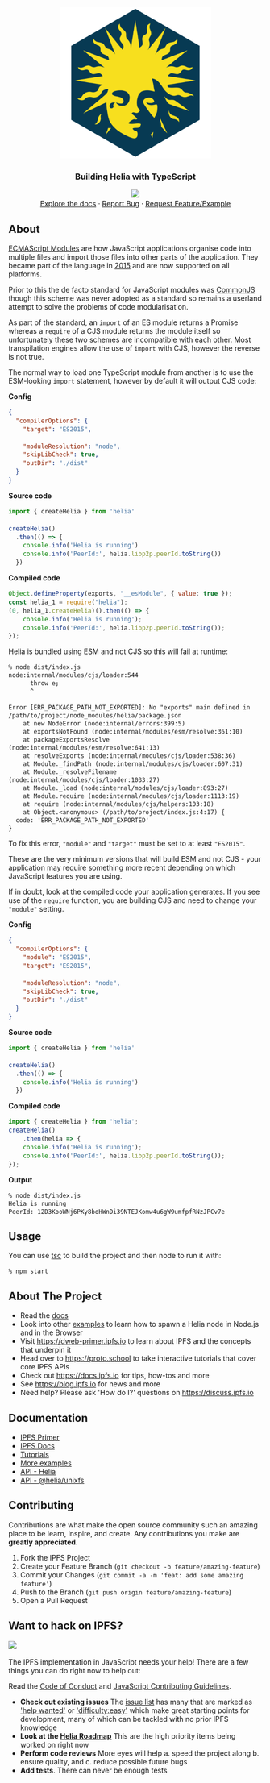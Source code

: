 <p align="center">
  <a href="https://github.com/ipfs/helia" title="Helia">
    <img src="https://raw.githubusercontent.com/ipfs/helia/main/assets/helia.png" alt="Helia logo" width="300" />
  </a>
</p>

<h3 align="center"><b>Building Helia with TypeScript</b></h3>

<p align="center">
  <img src="https://raw.githubusercontent.com/jlord/forkngo/gh-pages/badges/cobalt.png" width="200">
  <br>
  <a href="https://ipfs.github.io/helia/modules/helia.html">Explore the docs</a>
  ·
  <a href="https://github.com/ipfs-examples/helia-examples/issues">Report Bug</a>
  ·
  <a href="https://github.com/ipfs-examples/helia-examples/issues">Request Feature/Example</a>
</p>

## About

[ECMAScript Modules](https://hacks.mozilla.org/2018/03/es-modules-a-cartoon-deep-dive/) are how JavaScript applications organise code into multiple files and import those files into other parts of the application. They became part of the language in [2015](https://262.ecma-international.org/6.0/) and are now supported on all platforms.

Prior to this the de facto standard for JavaScript modules was [CommonJS](https://en.wikipedia.org/wiki/CommonJS) though this scheme was never adopted as a standard so remains a userland attempt to solve the problems of code modularisation.

As part of the standard, an `import` of an ES module returns a Promise whereas a `require` of a CJS module returns the module itself so unfortunately these two schemes are incompatible with each other. Most transpilation engines allow the use of `import` with CJS, however the reverse is not true.

The normal way to load one TypeScript module from another is to use the ESM-looking `import` statement, however by default it will output CJS code:

**Config**

```json
{
  "compilerOptions": {
    "target": "ES2015",

    "moduleResolution": "node",
    "skipLibCheck": true,
    "outDir": "./dist"
  }
}
```

**Source code**

```ts
import { createHelia } from 'helia'

createHelia()
  .then(() => {
    console.info('Helia is running')
    console.info('PeerId:', helia.libp2p.peerId.toString())
  })
```

**Compiled code**

```js
Object.defineProperty(exports, "__esModule", { value: true });
const helia_1 = require("helia");
(0, helia_1.createHelia)().then(() => {
    console.info('Helia is running');
    console.info('PeerId:', helia.libp2p.peerId.toString());
});
```

Helia is bundled using ESM and not CJS so this will fail at runtime:

```console
% node dist/index.js
node:internal/modules/cjs/loader:544
      throw e;
      ^

Error [ERR_PACKAGE_PATH_NOT_EXPORTED]: No "exports" main defined in /path/to/project/node_modules/helia/package.json
    at new NodeError (node:internal/errors:399:5)
    at exportsNotFound (node:internal/modules/esm/resolve:361:10)
    at packageExportsResolve (node:internal/modules/esm/resolve:641:13)
    at resolveExports (node:internal/modules/cjs/loader:538:36)
    at Module._findPath (node:internal/modules/cjs/loader:607:31)
    at Module._resolveFilename (node:internal/modules/cjs/loader:1033:27)
    at Module._load (node:internal/modules/cjs/loader:893:27)
    at Module.require (node:internal/modules/cjs/loader:1113:19)
    at require (node:internal/modules/cjs/helpers:103:18)
    at Object.<anonymous> (/path/to/project/index.js:4:17) {
  code: 'ERR_PACKAGE_PATH_NOT_EXPORTED'
}
```

To fix this error, `"module"` and `"target"` must be set to at least `"ES2015"`.

These are the very minimum versions that will build ESM and not CJS - your application may require something more recent depending on which JavaScript features you are using.

If in doubt, look at the compiled code your application generates.  If you see use of the `require` function, you are building CJS and need to change your `"module"` setting.

**Config**

```json
{
  "compilerOptions": {
    "module": "ES2015",
    "target": "ES2015",

    "moduleResolution": "node",
    "skipLibCheck": true,
    "outDir": "./dist"
  }
}
```

**Source code**

```ts
import { createHelia } from 'helia'

createHelia()
  .then(() => {
    console.info('Helia is running')
  })
```

**Compiled code**

```js
import { createHelia } from 'helia';
createHelia()
    .then(helia => {
    console.info('Helia is running');
    console.info('PeerId:', helia.libp2p.peerId.toString());
});
```

**Output**

```console
% node dist/index.js
Helia is running
PeerId: 12D3KooWNj6PKy8boHWnDi39NTEJKomw4u6gW9umfpfRNzJPCv7e
```

## Usage

You can use [tsc](https://www.typescriptlang.org/docs/handbook/compiler-options.html) to build the project and then node to run it with:

```console
% npm start
```

## About The Project

- Read the [docs](https://ipfs.github.io/helia/modules/helia.html)
- Look into other [examples](https://github.com/ipfs-examples/helia-examples) to learn how to spawn a Helia node in Node.js and in the Browser
- Visit https://dweb-primer.ipfs.io to learn about IPFS and the concepts that underpin it
- Head over to https://proto.school to take interactive tutorials that cover core IPFS APIs
- Check out https://docs.ipfs.io for tips, how-tos and more
- See https://blog.ipfs.io for news and more
- Need help? Please ask 'How do I?' questions on https://discuss.ipfs.io

## Documentation

- [IPFS Primer](https://dweb-primer.ipfs.io/)
- [IPFS Docs](https://docs.ipfs.io/)
- [Tutorials](https://proto.school)
- [More examples](https://github.com/ipfs-examples/helia-examples)
- [API - Helia](https://ipfs.github.io/helia/modules/helia.html)
- [API - @helia/unixfs](https://ipfs.github.io/helia-unixfs/modules/helia.html)

## Contributing

Contributions are what make the open source community such an amazing place to be learn, inspire, and create. Any contributions you make are **greatly appreciated**.

1. Fork the IPFS Project
2. Create your Feature Branch (`git checkout -b feature/amazing-feature`)
3. Commit your Changes (`git commit -a -m 'feat: add some amazing feature'`)
4. Push to the Branch (`git push origin feature/amazing-feature`)
5. Open a Pull Request

## Want to hack on IPFS?

[![](https://cdn.rawgit.com/jbenet/contribute-ipfs-gif/master/img/contribute.gif)](https://github.com/ipfs/community/blob/master/CONTRIBUTING.md)

The IPFS implementation in JavaScript needs your help! There are a few things you can do right now to help out:

Read the [Code of Conduct](https://github.com/ipfs/community/blob/master/code-of-conduct.md) and [JavaScript Contributing Guidelines](https://github.com/ipfs/community/blob/master/CONTRIBUTING_JS.md).

- **Check out existing issues** The [issue list](https://github.com/ipfs/helia/issues) has many that are marked as ['help wanted'](https://github.com/ipfs/helia/issues?q=is%3Aissue+is%3Aopen+sort%3Aupdated-desc+label%3A%22help+wanted%22) or ['difficulty:easy'](https://github.com/ipfs/helia/issues?q=is%3Aissue+is%3Aopen+sort%3Aupdated-desc+label%3Adifficulty%3Aeasy) which make great starting points for development, many of which can be tackled with no prior IPFS knowledge
- **Look at the [Helia Roadmap](https://github.com/ipfs/helia/blob/main/ROADMAP.md)** This are the high priority items being worked on right now
- **Perform code reviews** More eyes will help
  a. speed the project along
  b. ensure quality, and
  c. reduce possible future bugs
- **Add tests**. There can never be enough tests

[cid]: https://docs.ipfs.tech/concepts/content-addressing  "Content Identifier"
[Uint8Array]: https://developer.mozilla.org/en-US/docs/Web/JavaScript/Reference/Global_Objects/Uint8Array
[libp2p]: https://libp2p.io
[IndexedDB]: https://developer.mozilla.org/en-US/docs/Web/API/IndexedDB_API
[S3]: https://aws.amazon.com/s3/